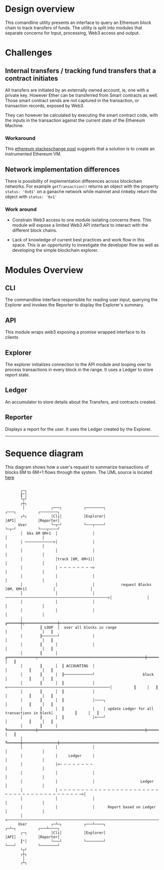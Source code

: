 # Design overview

This comandline utility presents an interface to query an Ethereum block chain
to track transfers of funds. The utility is split into modules that separate
concerns for Input, processing, Web3 access and output.

# Challenges

## Internal transfers / tracking fund transfers that a contract initiates

All transfers are initiated by an externally owned account, ie, one with a
private key. However Ether can be transferred from Smart contracts as well.
Those smart contract sends are not captured in the transaction, or transaction
records, exposed by Web3.

They can however be calculated by executing the smart contract code, with the
inputs in the transaction against the current state of the Ethereum Machine.


### Workaround
This [ethereum stackeschange post](https://ethereum.stackexchange.com/a/3427)
suggests that a solution is to create an instrumented Ethereum VM.

## Network implementation differences

There is possibility of implementation differences across blockchain
    networks.  For example `getTransaction()` returns an object with the
    property `status: '0x01'` on a ganache network while mainnet and rinkeby
    return the object with `status: '0x1'`

### Work around
  - Constrain Web3 access to one module isolating concerns there. This module
    will expose a limited Web3 API interface to interact with the different
    block chains.

 - Lack of knowledge of current best practices and work flow in this space.
   This is an opportunity to investigate the developer flow as well as
   developing the simple blockchain explorer.

# Modules Overview

## CLI

The commandline interface responsible for reading user input, querying the
Explorer and invokes the Reporter to display the Explorer's summary.

## API

This module wraps web3 exposing a promise wrapped interface to its clients

## Explorer

The explorer initializes connection to the API module and looping over to
process transactions in every block in the range. It uses a Ledger to store
report state.

## Ledger

An accumulator to store details about the Transfers, and contracts
created.

## Reporter

Displays a report for the user. It uses the Ledger created by the Explorer.

----

# Sequence diagram

This diagram shows how a user's request to summarize transactions of blocks 6M to 6M+1
flows through the system. The UML source is located [here](./sequence.uml)
```

       ┌─┐
       ║"│
       └┬┘
       ┌┼┐
        │            ┌───┐          ┌────────┐                                          ┌───┐          ┌────────┐
       ┌┴┐           │Cli│          │Explorer│                                          │API│          │Reporter│
      User           └─┬─┘          └───┬────┘                                          └─┬─┘          └───┬────┘
       │  bkx 6M 6M+1  │                │                                                 │                │
       │ ─────────────>│                │                                                 │                │
       │               │                │                                                 │                │
       │               │track [6M, 6M+1]│                                                 │                │
       │               │ ─ ─ ─ ─ ─ ─ ─ ─>                                                 │                │
       │               │                │                                                 │                │
       │               │                │            request Blocks [6M, 6M+1]            │                │
       │               │                │ ───────────────────────────────────────────────>│                │
       │               │                │                                                 │                │
       │               │                │                                                 │                │
       │        ╔══════╪╤═══════════════╪═════════════════════════════════════════════════╪════════════════╪═══╗
       │        ║ LOOP  │  over all blocks in range                                       │                │   ║
       │        ╟───────┘               │                                                 │                │   ║
       │        ║      │                │                                                 │                │   ║
       │        ║      │  ╔═════════════╤═════════════════════════════════════════════════╪══════════╗     │   ║
       │        ║      │  ║ ACCOUNTING  │                                                 │          ║     │   ║
       │        ║      │  ╟─────────────┘                      block                      │          ║     │   ║
       │        ║      │  ║             │ <───────────────────────────────────────────────│          ║     │   ║
       │        ║      │  ║             │                                                 │          ║     │   ║
       │        ║      │  ║             │────┐                                            │          ║     │   ║
       │        ║      │  ║             │    │ update Ledger for all transactions in block│          ║     │   ║
       │        ║      │  ║             │<───┘                                            │          ║     │   ║
       │        ║      │  ╚═════════════╪═════════════════════════════════════════════════╪══════════╝     │   ║
       │        ╚══════╪════════════════╪═════════════════════════════════════════════════╪════════════════╪═══╝
       │               │                │                                                 │                │
       │               │     Ledger     │                                                 │                │
       │               │<─ ─ ─ ─ ─ ─ ─ ─                                                  │                │
       │               │                │                                                 │                │
       │               │                │                     Ledger                      │                │
       │               │ ─ ─ ─ ─ ─ ─ ─ ─ ─ ─ ─ ─ ─ ─ ─ ─ ─ ─ ─ ─ ─ ─ ─ ─ ─ ─ ─ ─ ─ ─ ─ ─ ─ ─ ─ ─ ─ ─ ─ ─ ─>│
       │               │                │                                                 │                │
       │               │                │      Report based on Ledger                     │                │
       │ <──────────────────────────────────────────────────────────────────────────────────────────────────
      User           ┌─┴─┐          ┌───┴────┐                                          ┌─┴─┐          ┌───┴────┐
       ┌─┐           │Cli│          │Explorer│                                          │API│          │Reporter│
       ║"│           └───┘          └────────┘                                          └───┘          └────────┘
       └┬┘
       ┌┼┐
        │
       ┌┴┐
```
